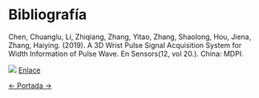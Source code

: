 # Bibliografía

Chen, Chuanglu, Li, Zhiqiang, Zhang, Yitao, Zhang, Shaolong, Hou, Jiena, Zhang, Haiying. (2019). A 3D Wrist Pulse Signal Acquisition System for Width Information of Pulse Wave. En Sensors(12, vol 20.). China: MDPI.

![](https://images.cooltext.com/5425703.png)
[Enlace](https://github.com/tectijuana/b22poster-los-colibri/projects/1?fullscreen=true)

[<- Portada ->](README.md)
